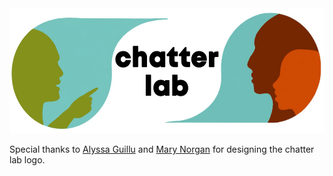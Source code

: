 <img src="./logo.jpg" width="555" height="200">

Special thanks to [Alyssa Guillu](chatterlab/people/alyssa-aboutme.md) 
and [Mary Norgan](chatterlab/people/maryn-aboutme.md) for designing the 
chatter lab logo.
